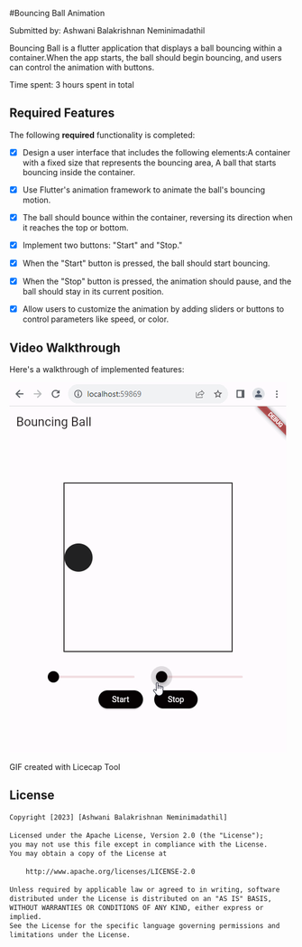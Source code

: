 #Bouncing Ball Animation

Submitted by: Ashwani Balakrishnan Neminimadathil

Bouncing Ball is a flutter application that displays a ball bouncing within a container.When the app starts, the ball should begin bouncing, and users can control the animation with buttons.

Time spent: 3 hours spent in total

## Required Features

The following **required** functionality is completed:

* [x] Design a user interface that includes the following elements:A container with a fixed size that represents the bouncing area, A ball that starts bouncing inside the container.
* [x] Use Flutter's animation framework to animate the ball's bouncing motion.
* [x] The ball should bounce within the container, reversing its direction when it reaches the top or bottom.
* [x] Implement two buttons: "Start" and "Stop."
* [x] When the "Start" button is pressed, the ball should start bouncing.
* [x] When the "Stop" button is pressed, the animation should pause, and the ball should stay in its current position.
* [x] Allow users to customize the animation by adding sliders or buttons to control parameters like speed, or color.


## Video Walkthrough

Here's a walkthrough of implemented features:

<img src='https://github.com/ashwani89n/bouncing_ball/blob/main/Ashwani_Bouncing_Ball.gif' title='Video Walkthrough' width='' alt='Video Walkthrough' />

GIF created with Licecap Tool

## License

    Copyright [2023] [Ashwani Balakrishnan Neminimadathil]

    Licensed under the Apache License, Version 2.0 (the "License");
    you may not use this file except in compliance with the License.
    You may obtain a copy of the License at

        http://www.apache.org/licenses/LICENSE-2.0

    Unless required by applicable law or agreed to in writing, software
    distributed under the License is distributed on an "AS IS" BASIS,
    WITHOUT WARRANTIES OR CONDITIONS OF ANY KIND, either express or implied.
    See the License for the specific language governing permissions and
    limitations under the License.
